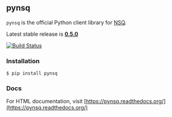 ## pynsq

`pynsq` is the official Python client library for [NSQ][nsq].

Latest stable release is **[0.5.0][latest_stable]**

[![Build Status](https://secure.travis-ci.org/bitly/pynsq.png)](http://travis-ci.org/bitly/pynsq)

### Installation

    $ pip install pynsq

### Docs

For HTML documentation, visit [https://pynsq.readthedocs.org/](https://pynsq.readthedocs.org/)

[latest_stable]: https://pypi.python.org/pypi?:action=display&name=pynsq&version=0.5.0
[nsq]: https://github.com/bitly/nsq
